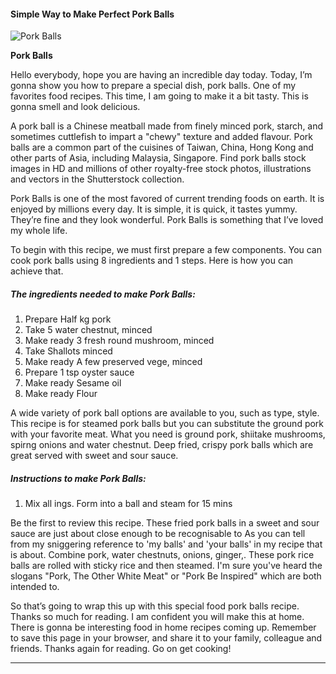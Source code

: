             

#### Simple Way to Make Perfect Pork Balls

![Pork Balls](https://img-global.cpcdn.com/recipes/f49730571b515fad/751x532cq70/pork-balls-recipe-main-photo.jpg)

**Pork Balls**

Hello everybody, hope you are having an incredible day today. Today, I’m gonna show you how to prepare a special dish, pork balls. One of my favorites food recipes. This time, I am going to make it a bit tasty. This is gonna smell and look delicious.

A pork ball is a Chinese meatball made from finely minced pork, starch, and sometimes cuttlefish to impart a "chewy" texture and added flavour. Pork balls are a common part of the cuisines of Taiwan, China, Hong Kong and other parts of Asia, including Malaysia, Singapore. Find pork balls stock images in HD and millions of other royalty-free stock photos, illustrations and vectors in the Shutterstock collection.

Pork Balls is one of the most favored of current trending foods on earth. It is enjoyed by millions every day. It is simple, it is quick, it tastes yummy. They’re fine and they look wonderful. Pork Balls is something that I’ve loved my whole life.

To begin with this recipe, we must first prepare a few components. You can cook pork balls using 8 ingredients and 1 steps. Here is how you can achieve that.

##### The ingredients needed to make Pork Balls:

1.  Prepare Half kg pork
2.  Take 5 water chestnut, minced
3.  Make ready 3 fresh round mushroom, minced
4.  Take Shallots minced
5.  Make ready A few preserved vege, minced
6.  Prepare 1 tsp oyster sauce
7.  Make ready Sesame oil
8.  Make ready Flour

A wide variety of pork ball options are available to you, such as type, style. This recipe is for steamed pork balls but you can substitute the ground pork with your favorite meat. What you need is ground pork, shiitake mushrooms, spirng onions and water chestnut. Deep fried, crispy pork balls which are great served with sweet and sour sauce.

##### Instructions to make Pork Balls:

1.  Mix all ings. Form into a ball and steam for 15 mins

Be the first to review this recipe. These fried pork balls in a sweet and sour sauce are just about close enough to be recognisable to As you can tell from my sniggering reference to 'my balls' and 'your balls' in my recipe that is about. Combine pork, water chestnuts, onions, ginger,. These pork rice balls are rolled with sticky rice and then steamed. I'm sure you've heard the slogans "Pork, The Other White Meat" or "Pork Be Inspired" which are both intended to.

So that’s going to wrap this up with this special food pork balls recipe. Thanks so much for reading. I am confident you will make this at home. There is gonna be interesting food in home recipes coming up. Remember to save this page in your browser, and share it to your family, colleague and friends. Thanks again for reading. Go on get cooking!

* * *